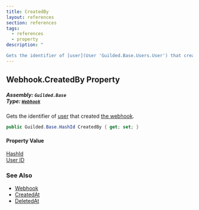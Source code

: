 ```yaml
---
title: CreatedBy
layout: references
section: references
tags:
  - references
  - property
description: "

Gets the identifier of [user](User 'Guilded.Base.Users.User') that created [the webhook](Webhook 'Guilded.Base.Servers.Webhook')."
---
```


## Webhook.CreatedBy Property
##### **Assembly:** `Guilded.Base`<br/>**Type:** [`Webhook`](Webhook 'Guilded.Base.Servers.Webhook')

Gets the identifier of [user](User 'Guilded.Base.Users.User') that created [the webhook](Webhook 'Guilded.Base.Servers.Webhook').

```csharp
public Guilded.Base.HashId CreatedBy { get; set; }
```

#### Property Value
[HashId](HashId 'Guilded.Base.HashId')  
[User ID](UserSummary.Id 'Guilded.Base.Users.UserSummary.Id')

### See Also
- [Webhook](Webhook 'Guilded.Base.Servers.Webhook')
- [CreatedAt](Webhook.CreatedAt 'Guilded.Base.Servers.Webhook.CreatedAt')
- [DeletedAt](Webhook.DeletedAt 'Guilded.Base.Servers.Webhook.DeletedAt')